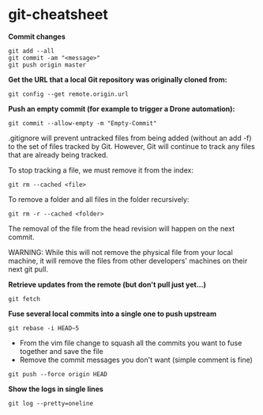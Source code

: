 # git-cheatsheet

**Commit changes**
```
git add --all
git commit -am "<message>"
git push origin master
```

**Get the URL that a local Git repository was originally cloned from:**

```
git config --get remote.origin.url
```

**Push an empty commit (for example to trigger a Drone automation):**

```
git commit --allow-empty -m "Empty-Commit"
```



.gitignore will prevent untracked files from being added (without an add -f) to the set of files tracked by Git. However, Git will continue to track any files that are already being tracked.

To stop tracking a file, we must remove it from the index:
```
git rm --cached <file>
```
To remove a folder and all files in the folder recursively:
```
git rm -r --cached <folder>
```
The removal of the file from the head revision will happen on the next commit.

WARNING: While this will not remove the physical file from your local machine, it will remove the files from other developers' machines on their next git pull.

**Retrieve updates from the remote (but don't pull just yet...)**
```
git fetch
```

**Fuse several local commits into a single one to push upstream**
```
git rebase -i HEAD~5
```
* From the vim file change to squash all the commits you want to fuse together and save the file
* Remove the commit messages you don't want (simple comment is fine)
```
git push --force origin HEAD
```

**Show the logs in single lines**
```
git log --pretty=oneline
```
